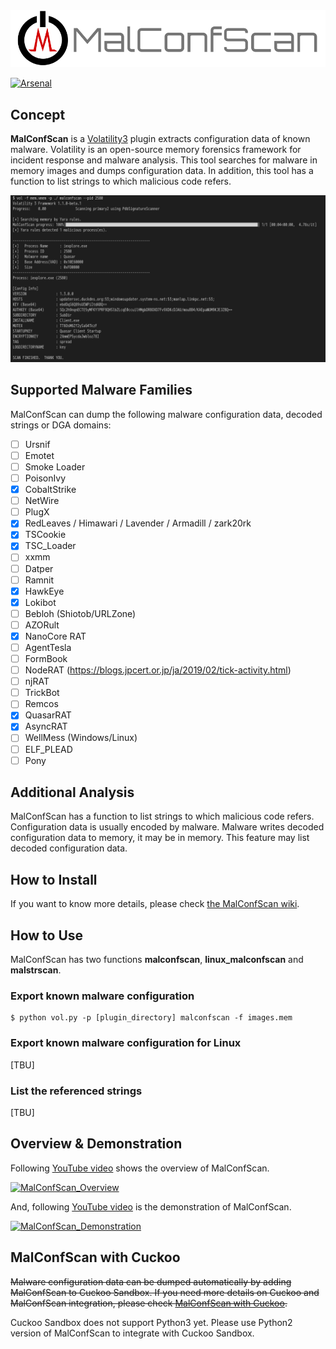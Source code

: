 <div align="center"><img src="images/title.svg" width="800"></div>

  [![Arsenal](https://rawgit.com/toolswatch/badges/master/arsenal/usa/2019.svg)](http://www.toolswatch.org/2019/05/amazing-black-hat-arsenal-usa-2019-lineup-announced/)  

## Concept

**MalConfScan** is a [Volatility3](https://github.com/volatilityfoundation/volatility3) plugin extracts configuration data of known malware. Volatility is an open-source memory forensics framework for incident response and malware analysis. This tool searches for malware in memory images and dumps configuration data. In addition, this tool has a function to list strings to which malicious code refers.  

![MalConfScan sample](images/sample1.png)  

## Supported Malware Families

  MalConfScan can dump the following malware configuration data, decoded strings or DGA domains:

- [ ] Ursnif
- [ ] Emotet
- [ ] Smoke Loader
- [ ] PoisonIvy
- [x] CobaltStrike
- [ ] NetWire
- [ ] PlugX
- [x] RedLeaves / Himawari / Lavender / Armadill / zark20rk
- [x] TSCookie
- [x] TSC_Loader
- [ ] xxmm
- [ ] Datper
- [ ] Ramnit
- [x] HawkEye
- [x] Lokibot
- [ ] Bebloh (Shiotob/URLZone)
- [ ] AZORult
- [x] NanoCore RAT
- [ ] AgentTesla
- [ ] FormBook
- [ ] NodeRAT (https://blogs.jpcert.or.jp/ja/2019/02/tick-activity.html)
- [ ] njRAT
- [ ] TrickBot
- [ ] Remcos
- [x] QuasarRAT
- [x] AsyncRAT
- [ ] WellMess (Windows/Linux)
- [ ] ELF_PLEAD
- [ ] Pony

## Additional Analysis

MalConfScan has a function to list strings to which malicious code refers. Configuration data is usually encoded by malware. Malware writes decoded configuration data to memory, it may be in memory. This feature may list decoded configuration data.  

## How to Install

If you want to know more details, please check [the MalConfScan wiki](https://github.com/JPCERTCC/MalConfScan/wiki).

## How to Use

MalConfScan has two functions **malconfscan**, **linux_malconfscan** and **malstrscan**.

### Export known malware configuration

```
$ python vol.py -p [plugin_directory] malconfscan -f images.mem
```

### Export known malware configuration for Linux

[TBU]

### List the referenced strings

[TBU]

## Overview & Demonstration

  Following [YouTube video](https://youtu.be/n36WAzgHldY) shows the overview of MalConfScan.

  [![MalConfScan_Overview](https://img.youtube.com/vi/n36WAzgHldY/sddefault.jpg)](https://youtu.be/n36WAzgHldY)

  And, following  [YouTube video](https://youtu.be/kPsOvoRHK3k) is the demonstration of MalConfScan.

  [![MalConfScan_Demonstration](https://img.youtube.com/vi/kPsOvoRHK3k/sddefault.jpg)](https://youtu.be/kPsOvoRHK3k)

## MalConfScan with Cuckoo
  
  ~~Malware configuration data can be dumped automatically by adding MalConfScan to Cuckoo Sandbox. If you need more details on Cuckoo and MalConfScan integration, please check [MalConfScan with Cuckoo](https://github.com/JPCERTCC/MalConfScan-with-Cuckoo).~~

  Cuckoo Sandbox does not support Python3 yet. Please use Python2 version of MalConfScan to integrate with Cuckoo Sandbox.
